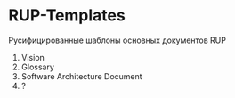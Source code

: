 # RUP-Templates
Русифицированные шаблоны основных документов RUP

1. Vision
2. Glossary
3. Software Architecture Document
4. ?
